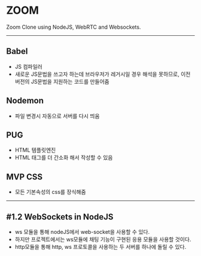# ZOOM

Zoom Clone using NodeJS, WebRTC and Websockets. 

___
## Babel

- JS 컴파일러
- 새로운 JS문법을 쓰고자 하는데 브라우저가 레거시일 경우 해석을 못하므로, 이전 버전의 JS문법을 지원하는 코드를 만들어줌

## Nodemon

- 파일 변경시 자동으로 서버를 다시 띄움

## PUG

- HTML 템플릿엔진
- HTML 태그를 더 간소화 해서 작성할 수 있음

## MVP CSS

- 모든 기본속성의 css를 장식해줌

___

## #1.2 WebSockets in NodeJS
- ws 모듈을 통해 nodeJS에서 web-socket을 사용할 수 있다.
- 하지만 프로젝트에서는 ws모듈에 채팅 기능이 구현된 응용 모듈을 사용할 것이다.
- http모듈을 통해 http, ws 프로토콜을 사용하는 두 서버를 하나에 돌릴 수 있다.